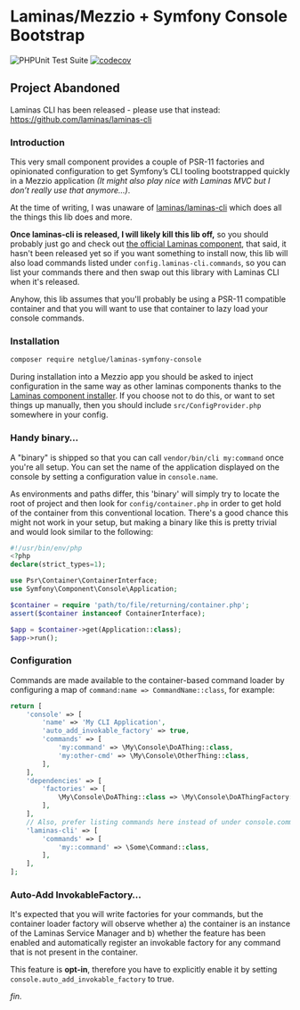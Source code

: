 # Laminas/Mezzio + Symfony Console Bootstrap

![PHPUnit Test Suite](https://github.com/netglue/laminas-symfony-console/workflows/PHPUnit%20Test%20Suite/badge.svg)
[![codecov](https://codecov.io/gh/netglue/laminas-symfony-console/branch/master/graph/badge.svg)](https://codecov.io/gh/netglue/laminas-symfony-console)

## Project Abandoned

Laminas CLI has been released - please use that instead: https://github.com/laminas/laminas-cli

### Introduction

This very small component provides a couple of PSR-11 factories and opinionated configuration to get Symfony’s CLI tooling bootstrapped quickly in a Mezzio application _(It might also play nice with Laminas MVC but I don’t really use that anymore…)_.

At the time of writing, I was unaware of [laminas/laminas-cli](https://github.com/laminas/laminas-cli) which does all the things this lib does and more.

**Once laminas-cli is released, I will likely kill this lib off,** so you should probably just go and check out [the official Laminas component](https://github.com/laminas/laminas-cli), that said, it hasn't been released yet so if you want something to install now, this lib will also load commands listed under `config.laminas-cli.commands`, so you can list your commands there and then swap out this library with Laminas CLI when it's released.

Anyhow, this lib assumes that you'll probably be using a PSR-11 compatible container and that you will want to use that container to lazy load your console commands.

### Installation

```bash
composer require netglue/laminas-symfony-console
```

During installation into a Mezzio app you should be asked to inject configuration in the same way as other laminas components thanks to the [Laminas component installer](https://docs.laminas.dev/laminas-component-installer/). If you choose not to do this, or want to set things up manually, then you should include `src/ConfigProvider.php` somewhere in your config.

### Handy binary…

A "binary" is shipped so that you can call `vendor/bin/cli my:command` once you're all setup. You can set the name of the application displayed on the console by setting a configuration value in `console.name`.

As environments and paths differ, this 'binary' will simply try to locate the root of project and then look for `config/container.php` in order to get hold of the container from this conventional location. There's a good chance this might not work in your setup, but making a binary like this is pretty trivial and would look similar to the following:

```php
#!/usr/bin/env/php
<?php
declare(strict_types=1);

use Psr\Container\ContainerInterface;
use Symfony\Component\Console\Application;

$container = require 'path/to/file/returning/container.php';
assert($container instanceof ContainerInterface);

$app = $container->get(Application::class);
$app->run();

```

### Configuration

Commands are made available to the container-based command loader by configuring a map of `command:name => CommandName::class`, for example:

```php
return [
    'console' => [
        'name' => 'My CLI Application',
        'auto_add_invokable_factory' => true,
        'commands' => [
            'my:command' => \My\Console\DoAThing::class,
            'my:other-cmd' => \My\Console\OtherThing::class,
        ],
    ],
    'dependencies' => [
        'factories' => [
            \My\Console\DoAThing::class => \My\Console\DoAThingFactory::class,
        ],
    ],
    // Also, prefer listing commands here instead of under console.commands for future interop with laminas-cli
    'laminas-cli' => [
        'commands' => [
            'my::command' => \Some\Command::class,
        ],
    ],
];
```

### Auto-Add InvokableFactory…

It's expected that you will write factories for your commands, but the container loader factory will observe whether a) the container is an instance of the Laminas Service Manager and b) whether the feature has been enabled and automatically register an invokable factory for any command that is not present in the container.

This feature is **opt-in**, therefore you have to explicitly enable it by setting `console.auto_add_invokable_factory` to true.

_fin._
